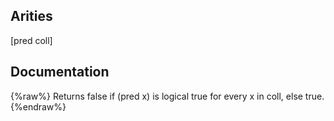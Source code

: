 ## Arities
[pred coll]

## Documentation
{%raw%}
Returns false if (pred x) is logical true for every x in
  coll, else true.
{%endraw%}
